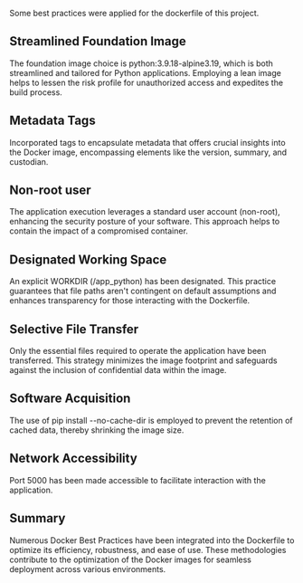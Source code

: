 Some best practices were applied for the dockerfile of this project. 

## Streamlined Foundation Image
The foundation image choice is python:3.9.18-alpine3.19, which is both streamlined and tailored for Python applications. Employing a lean image helps to lessen the risk profile for unauthorized access and expedites the build process.

## Metadata Tags
Incorporated tags to encapsulate metadata that offers crucial insights into the Docker image, encompassing elements like the version, summary, and custodian.

## Non-root user
The application execution leverages a standard user account (non-root), enhancing the security posture of your software. This approach helps to contain the impact of a compromised container.

## Designated Working Space
An explicit WORKDIR (/app_python) has been designated. This practice guarantees that file paths aren't contingent on default assumptions and enhances transparency for those interacting with the Dockerfile.

## Selective File Transfer
Only the essential files required to operate the application have been transferred. This strategy minimizes the image footprint and safeguards against the inclusion of confidential data within the image.

## Software Acquisition
The use of pip install --no-cache-dir is employed to prevent the retention of cached data, thereby shrinking the image size.

## Network Accessibility
Port 5000 has been made accessible to facilitate interaction with the application.

## Summary
Numerous Docker Best Practices have been integrated into the Dockerfile to optimize its efficiency, robustness, and ease of use. These methodologies contribute to the optimization of the Docker images for seamless deployment across various environments.